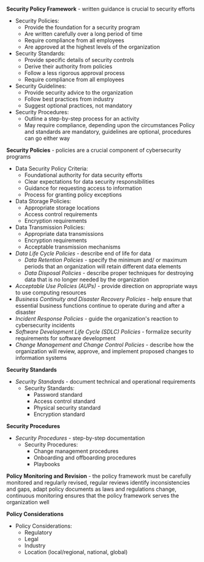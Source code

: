 **Security Policy Framework** - written guidance is crucial to security efforts
- Security Policies:
	- Provide the foundation for a security program
	- Are written carefully over a long period of time
	- Require compliance from all employees
	- Are approved at the highest levels of the organization
- Security Standards:
	- Provide specific details of security controls
	- Derive their authority from policies
	- Follow a less rigorous approval process
	- Require compliance from all employees
- Security Guidelines:
	- Provide security advice to the organization
	- Follow best practices from industry
	- Suggest optional practices, not mandatory
- Security Procedures:
	- Outline a step-by-step process for an activity
	- May require compliance, depending upon the circumstances
Policy and standards are mandatory, guidelines are optional, procedures can go either way

**Security Policies** - policies are a crucial component of cybersecurity programs
- Data Security Policy Criteria:
	- Foundational authority for data security efforts
	- Clear expectations for data security responsibilities
	- Guidance for requesting access to information
	- Process for granting policy exceptions
- Data Storage Policies:
	- Appropriate storage locations
	- Access control requirements
	- Encryption requirements
- Data Transmission Policies:
	- Appropriate data transmissions
	- Encryption requirements
	- Acceptable transmission mechanisms
- *Data Life Cycle Policies* - describe end of life for data
	- *Data Retention Policies* - specify the minimum and/ or maximum periods that an organization will retain different data elements
	- *Data Disposal Policies* - describe proper techniques for destroying data that is no longer needed by the organization
- *Acceptable Use Policies (AUPs)* - provide direction on appropriate ways to use computing resources
- *Business Continuity and Disaster Recovery Policies* - help ensure that essential business functions continue to operate during and after a disaster
- *Incident Response Policies* - guide the organization's reaction to cybersecurity incidents
- *Software Development Life Cycle (SDLC) Policies* - formalize security requirements for software development
- *Change Management and Change Control Policies* - describe how the organization will review, approve, and implement proposed changes to information systems

**Security Standards**
- *Security Standards* - document technical and operational requirements
	- Security Standards:
		- Password standard
		- Access control standard
		- Physical security standard
		- Encryption standard

**Security Procedures**
- *Security Procedures* - step-by-step documentation
	- Security Procedures:
		- Change management procedures
		- Onboarding and offboarding procedures
		- Playbooks

**Policy Monitoring and Revision** - the policy framework must be carefully monitored and regularly revised, regular reviews identify inconsistencies and gaps, adapt policy documents as laws and regulations change, continuous monitoring ensures that the policy framework serves the organization well

**Policy Considerations**
- Policy Considerations:
	- Regulatory
	- Legal
	- Industry
	- Location (local/regional, national, global)